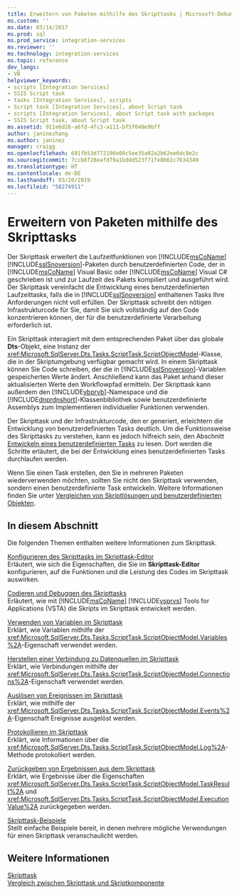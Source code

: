 ```yaml
---
title: Erweitern von Paketen mithilfe des Skripttasks | Microsoft-Dokumentation
ms.custom: ''
ms.date: 03/14/2017
ms.prod: sql
ms.prod_service: integration-services
ms.reviewer: ''
ms.technology: integration-services
ms.topic: reference
dev_langs:
- VB
helpviewer_keywords:
- scripts [Integration Services]
- SSIS Script task
- tasks [Integration Services], scripts
- Script task [Integration Services], about Script task
- scripts [Integration Services], about Script task with packages
- SSIS Script task, about Script task
ms.assetid: 911e6d26-a6fd-4fc3-a111-bf5f048e9bff
author: janinezhang
ms.author: janinez
manager: craigg
ms.openlocfilehash: 691fb53d772196e00c5ee35a02a2b62ee6dc8e2c
ms.sourcegitcommit: 7ccb8f28eafd79a1bddd523f71fe8b61c7634349
ms.translationtype: HT
ms.contentlocale: de-DE
ms.lasthandoff: 03/20/2019
ms.locfileid: "58274911"
---
```

# <a name="extending-the-package-with-the-script-task"></a>Erweitern von Paketen mithilfe des Skripttasks
  Der Skripttask erweitert die Laufzeitfunktionen von [!INCLUDE[msCoName](../../../includes/msconame-md.md)] [!INCLUDE[ssISnoversion](../../../includes/ssisnoversion-md.md)]-Paketen durch benutzerdefinierten Code, der in [!INCLUDE[msCoName](../../../includes/msconame-md.md)] Visual Basic oder [!INCLUDE[msCoName](../../../includes/msconame-md.md)] Visual C# geschrieben ist und zur Laufzeit des Pakets kompiliert und ausgeführt wird. Der Skripttask vereinfacht die Entwicklung eines benutzerdefinierten Laufzeittasks, falls die in [!INCLUDE[ssISnoversion](../../../includes/ssisnoversion-md.md)] enthaltenen Tasks Ihre Anforderungen nicht voll erfüllen. Der Skripttask schreibt den nötigen Infrastrukturcode für Sie, damit Sie sich vollständig auf den Code konzentrieren können, der für die benutzerdefinierte Verarbeitung erforderlich ist.  
  
 Ein Skripttask interagiert mit dem entsprechenden Paket über das globale **Dts**-Objekt, eine Instanz der <xref:Microsoft.SqlServer.Dts.Tasks.ScriptTask.ScriptObjectModel>-Klasse, die in der Skriptumgebung verfügbar gemacht wird. In einem Skripttask können Sie Code schreiben, der die in [!INCLUDE[ssISnoversion](../../../includes/ssisnoversion-md.md)]-Variablen gespeicherten Werte ändert. Anschließend kann das Paket anhand dieser aktualisierten Werte den Workflowpfad ermitteln. Der Skripttask kann außerdem den [!INCLUDE[vbprvb](../../../includes/vbprvb-md.md)]-Namespace und die [!INCLUDE[dnprdnshort](../../../includes/dnprdnshort-md.md)]-Klassenbibliothek sowie benutzerdefinierte Assemblys zum Implementieren individueller Funktionen verwenden.  
  
 Der Skripttask und der Infrastrukturcode, den er generiert, erleichtern die Entwicklung von benutzerdefinierten Tasks deutlich. Um die Funktionsweise des Skripttasks zu verstehen, kann es jedoch hilfreich sein, den Abschnitt [Entwickeln eines benutzerdefinierten Tasks](../../../integration-services/extending-packages-custom-objects/task/developing-a-custom-task.md) zu lesen. Dort werden die Schritte erläutert, die bei der Entwicklung eines benutzerdefinierten Tasks durchlaufen werden.  
  
 Wenn Sie einen Task erstellen, den Sie in mehreren Paketen wiederverwenden möchten, sollten Sie nicht den Skripttask verwenden, sondern einen benutzerdefinierte Task entwickeln. Weitere Informationen finden Sie unter [Vergleichen von Skriptlösungen und benutzerdefinierten Objekten](../../../integration-services/extending-packages-scripting/comparing-scripting-solutions-and-custom-objects.md).  
  
## <a name="in-this-section"></a>In diesem Abschnitt  
 Die folgenden Themen enthalten weitere Informationen zum Skripttask.  
  
 [Konfigurieren des Skripttasks im Skripttask-Editor](../../../integration-services/extending-packages-scripting/task/configuring-the-script-task-in-the-script-task-editor.md)  
 Erläutert, wie sich die Eigenschaften, die Sie im **Skripttask-Editor** konfigurieren, auf die Funktionen und die Leistung des Codes im Skripttask auswirken.  
  
 [Codieren und Debuggen des Skripttasks](../../../integration-services/extending-packages-scripting/task/coding-and-debugging-the-script-task.md)  
 Erläutert, wie mit [!INCLUDE[msCoName](../../../includes/msconame-md.md)] [!INCLUDE[vsprvs](../../../includes/vsprvs-md.md)] Tools for Applications (VSTA) die Skripts im Skripttask entwickelt werden.  
  
 [Verwenden von Variablen im Skripttask](../../../integration-services/extending-packages-scripting/task/using-variables-in-the-script-task.md)  
 Erklärt, wie Variablen mithilfe der <xref:Microsoft.SqlServer.Dts.Tasks.ScriptTask.ScriptObjectModel.Variables%2A>-Eigenschaft verwendet werden.  
  
 [Herstellen einer Verbindung zu Datenquellen im Skripttask](../../../integration-services/extending-packages-scripting/task/connecting-to-data-sources-in-the-script-task.md)  
 Erklärt, wie Verbindungen mithilfe der <xref:Microsoft.SqlServer.Dts.Tasks.ScriptTask.ScriptObjectModel.Connections%2A>-Eigenschaft verwendet werden.  
  
 [Auslösen von Ereignissen im Skripttask](../../../integration-services/extending-packages-scripting/task/raising-events-in-the-script-task.md)  
 Erklärt, wie mithilfe der <xref:Microsoft.SqlServer.Dts.Tasks.ScriptTask.ScriptObjectModel.Events%2A>-Eigenschaft Ereignisse ausgelöst werden.  
  
 [Protokollieren im Skripttask](../../../integration-services/extending-packages-scripting/task/logging-in-the-script-task.md)  
 Erklärt, wie Informationen über die <xref:Microsoft.SqlServer.Dts.Tasks.ScriptTask.ScriptObjectModel.Log%2A>-Methode protokolliert werden.  
  
 [Zurückgeben von Ergebnissen aus dem Skripttask](../../../integration-services/extending-packages-scripting/task/returning-results-from-the-script-task.md)  
 Erklärt, wie Ergebnisse über die Eigenschaften <xref:Microsoft.SqlServer.Dts.Tasks.ScriptTask.ScriptObjectModel.TaskResult%2A> und <xref:Microsoft.SqlServer.Dts.Tasks.ScriptTask.ScriptObjectModel.ExecutionValue%2A> zurückgegeben werden.  
  
 [Skripttask-Beispiele](../../../integration-services/extending-packages-scripting-task-examples/script-task-examples.md)  
 Stellt einfache Beispiele bereit, in denen mehrere mögliche Verwendungen für einen Skripttask veranschaulicht werden.  
  
## <a name="see-also"></a>Weitere Informationen  
 [Skripttask](../../../integration-services/control-flow/script-task.md)   
 [Vergleich zwischen Skripttask und Skriptkomponente](../../../integration-services/extending-packages-scripting/comparing-the-script-task-and-the-script-component.md)  
  
  
